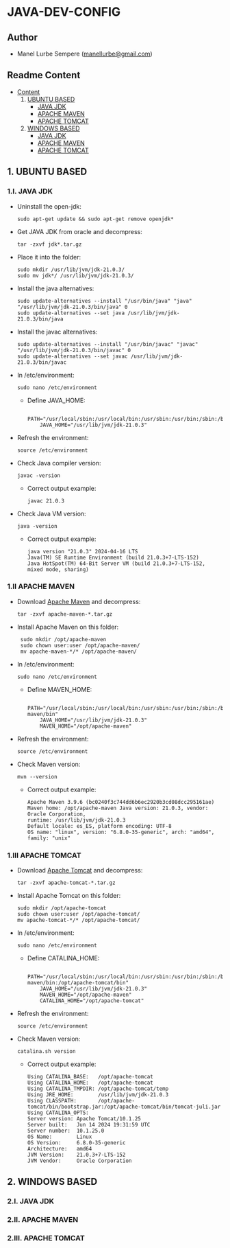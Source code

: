 # JAVA-DEV-CONFIG

## Author

* Manel Lurbe Sempere (manellurbe@gmail.com)

## Readme Content

<!--ts-->
* [Content](#Readme-Content)
    1. [UBUNTU BASED](#1-UBUNTU-BASED)
        * [JAVA JDK](#1I-JAVA-JDK)
        * [APACHE MAVEN](#1II-APACHE-MAVEN)
        * [APACHE TOMCAT](#1III-APACHE-TOMCAT)
    2. [WINDOWS BASED](#2-WINDOWS-BASED)
        * [JAVA JDK](#2I-JAVA-JDK)
        * [APACHE MAVEN](#2II-APACHE-MAVEN)
        * [APACHE TOMCAT](#2III-APACHE-TOMCAT)

## 1. UBUNTU BASED


### 1.I. JAVA JDK

- Uninstall the open-jdk:
    ```
    sudo apt-get update && sudo apt-get remove openjdk*
    ```

- Get JAVA JDK from oracle and decompress:
    ```
    tar -zxvf jdk*.tar.gz
    ```

- Place it into the folder:
    ```
    sudo mkdir /usr/lib/jvm/jdk-21.0.3/
    sudo mv jdk*/ /usr/lib/jvm/jdk-21.0.3/
    ```

- Install the java alternatives:
    ```
    sudo update-alternatives --install "/usr/bin/java" "java" "/usr/lib/jvm/jdk-21.0.3/bin/java" 0
    sudo update-alternatives --set java /usr/lib/jvm/jdk-21.0.3/bin/java
    ```

- Install the javac alternatives:
    ```
    sudo update-alternatives --install "/usr/bin/javac" "javac" "/usr/lib/jvm/jdk-21.0.3/bin/javac" 0
    sudo update-alternatives --set javac /usr/lib/jvm/jdk-21.0.3/bin/javac
    ```

- In /etc/environment:
    ```
    sudo nano /etc/environment
    ```

    - Define JAVA_HOME:
        ```
            PATH="/usr/local/sbin:/usr/local/bin:/usr/sbin:/usr/bin:/sbin:/bin:/usr/games:/usr/local/games:/snap/bin"
            JAVA_HOME="/usr/lib/jvm/jdk-21.0.3"
        ```

- Refresh the environment:
    ```
    source /etc/environment
    ```

- Check Java compiler version:
    ```
    javac -version
    ```
    - Correct output example:
        ```
        javac 21.0.3
        ```

- Check Java VM version:
    ```
    java -version
    ```
    - Correct output example:
        ```
        java version "21.0.3" 2024-04-16 LTS
        Java(TM) SE Runtime Environment (build 21.0.3+7-LTS-152)
        Java HotSpot(TM) 64-Bit Server VM (build 21.0.3+7-LTS-152, mixed mode, sharing)
        ```

### 1.II APACHE MAVEN

- Download [Apache Maven](https://maven.apache.org/download.cgi) and decompress:
    ```
    tar -zxvf apache-maven-*.tar.gz
    ```

- Install Apache Maven on this folder:
   ```
    sudo mkdir /opt/apache-maven
    sudo chown user:user /opt/apache-maven/
    mv apache-maven-*/* /opt/apache-maven/
    ```

- In /etc/environment:
    ```
    sudo nano /etc/environment
    ```

    - Define MAVEN_HOME:
        ```
            PATH="/usr/local/sbin:/usr/local/bin:/usr/sbin:/usr/bin:/sbin:/bin:/usr/games:/usr/local/games:/snap/bin:/opt/apache-maven/bin"
            JAVA_HOME="/usr/lib/jvm/jdk-21.0.3"
            MAVEN_HOME="/opt/apache-maven"
        ```

- Refresh the environment:
    ```
    source /etc/environment
    ```

- Check Maven version:
    ```
    mvn --version
    ```

    - Correct output example:
        ```
        Apache Maven 3.9.6 (bc0240f3c744dd6b6ec2920b3cd08dcc295161ae)
        Maven home: /opt/apache-maven Java version: 21.0.3, vendor: Oracle Corporation,
        runtime: /usr/lib/jvm/jdk-21.0.3
        Default locale: es_ES, platform encoding: UTF-8
        OS name: "linux", version: "6.8.0-35-generic", arch: "amd64", family: "unix"
        ```

### 1.III APACHE TOMCAT

- Download [Apache Tomcat](https://tomcat.apache.org/) and decompress:
    ```
    tar -zxvf apache-tomcat-*.tar.gz
    ```

- Install Apache Tomcat on this folder:
    ```
    sudo mkdir /opt/apache-tomcat
    sudo chown user:user /opt/apache-tomcat/
    mv apache-tomcat-*/* /opt/apache-tomcat/
    ```

- In /etc/environment:
    ```
    sudo nano /etc/environment
    ```

    - Define CATALINA_HOME:
        ```
            PATH="/usr/local/sbin:/usr/local/bin:/usr/sbin:/usr/bin:/sbin:/bin:/usr/games:/usr/local/games:/snap/bin:/opt/apache-maven/bin:/opt/apache-tomcat/bin"
            JAVA_HOME="/usr/lib/jvm/jdk-21.0.3"
            MAVEN_HOME="/opt/apache-maven"
            CATALINA_HOME="/opt/apache-tomcat"
        ```
- Refresh the environment:
    ```
    source /etc/environment
    ```

- Check Maven version:
    ```
    catalina.sh version
    ```

    - Correct output example:
        ```
        Using CATALINA_BASE:   /opt/apache-tomcat
        Using CATALINA_HOME:   /opt/apache-tomcat
        Using CATALINA_TMPDIR: /opt/apache-tomcat/temp
        Using JRE_HOME:        /usr/lib/jvm/jdk-21.0.3
        Using CLASSPATH:       /opt/apache-tomcat/bin/bootstrap.jar:/opt/apache-tomcat/bin/tomcat-juli.jar
        Using CATALINA_OPTS:   
        Server version: Apache Tomcat/10.1.25
        Server built:   Jun 14 2024 19:31:59 UTC
        Server number:  10.1.25.0
        OS Name:        Linux
        OS Version:     6.8.0-35-generic
        Architecture:   amd64
        JVM Version:    21.0.3+7-LTS-152
        JVM Vendor:     Oracle Corporation
        ```

## 2. WINDOWS BASED

### 2.I. JAVA JDK

### 2.II. APACHE MAVEN

### 2.III. APACHE TOMCAT